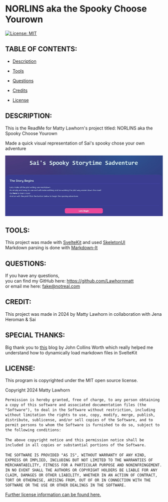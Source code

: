 # NORLINS aka the Spooky Choose Yourown
  [![License: MIT](https://img.shields.io/badge/License-MIT-yellow.svg)](https://opensource.org/licenses/MIT)

## TABLE OF CONTENTS:

* [Description](#description)

* [Tools](#tools) 

* [Questions](#questions)

* [Credits](#credit)

* [License](#license)


## DESCRIPTION:

This is the ReadMe for Matty Lawhorn's project titled: NORLINS aka the Spooky Choose Yourown

Made a quick visual representation of Sai's spooky chose your own adventure

<img src='./static/screenshot_norlins.jpg' alt='A screenshot of spooky_choose_yourown'/>

## TOOLS:

This project was made with [SvelteKit](https://kit.svelte.dev/) and used [SkeletonUI](https://www.skeleton.dev/)  
Markdown parsing is done with [Markdown-It](https://github.com/markdown-it/markdown-it)

## QUESTIONS:

If you have any questions,  
you can find my GitHub here: https://github.com/Lawhornmatt  
or email me here: fake@notreal.com

## CREDIT:

This project was made in 2024 by Matty Lawhorn
in collaboration with Jena Heroman & Sai 

## SPECIAL THANKS:

Big thank you to [this](https://joshcollinsworth.com/blog/build-static-sveltekit-markdown-blog) blog
by John Collins Worth which really helped me understand how to dynamically load markdown files in SvelteKit

## LICENSE:

This program is copyrighted under the MIT open source license.

Copyright 2024 Matty Lawhorn

    Permission is hereby granted, free of charge, to any person obtaining a copy of this software and associated documentation files (the "Software"), to deal in the Software without restriction, including without limitation the rights to use, copy, modify, merge, publish, distribute, sublicense, and/or sell copies of the Software, and to permit persons to whom the Software is furnished to do so, subject to the following conditions:
    
    The above copyright notice and this permission notice shall be included in all copies or substantial portions of the Software.
    
    THE SOFTWARE IS PROVIDED "AS IS", WITHOUT WARRANTY OF ANY KIND, EXPRESS OR IMPLIED, INCLUDING BUT NOT LIMITED TO THE WARRANTIES OF MERCHANTABILITY, FITNESS FOR A PARTICULAR PURPOSE AND NONINFRINGEMENT. IN NO EVENT SHALL THE AUTHORS OR COPYRIGHT HOLDERS BE LIABLE FOR ANY CLAIM, DAMAGES OR OTHER LIABILITY, WHETHER IN AN ACTION OF CONTRACT, TORT OR OTHERWISE, ARISING FROM, OUT OF OR IN CONNECTION WITH THE SOFTWARE OR THE USE OR OTHER DEALINGS IN THE SOFTWARE.

[Further license information can be found here.](https://opensource.org/licenses/MIT)

